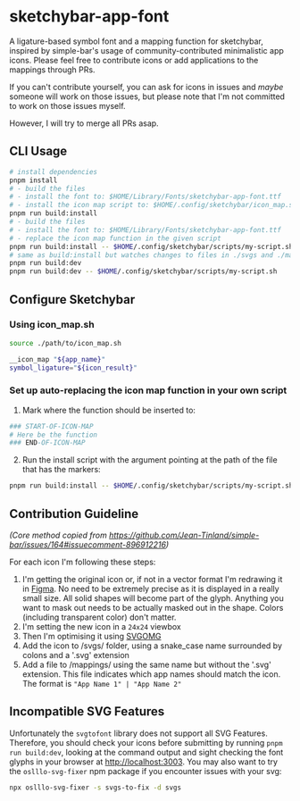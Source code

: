 # sketchybar-app-font

A ligature-based symbol font and a mapping function for sketchybar, inspired by simple-bar's usage of community-contributed minimalistic app icons.
Please feel free to contribute icons or add applications to the mappings through PRs.

If you can't contribute yourself, you can ask for icons in issues and _maybe_ someone will work on those issues, but please note that I'm not committed to work on those issues myself.

However, I will try to merge all PRs asap.

## CLI Usage

```bash
# install dependencies
pnpm install
# - build the files
# - install the font to: $HOME/Library/Fonts/sketchybar-app-font.ttf
# - install the icon map script to: $HOME/.config/sketchybar/icon_map.sh
pnpm run build:install
# - build the files
# - install the font to: $HOME/Library/Fonts/sketchybar-app-font.ttf
# - replace the icon map function in the given script
pnpm run build:install -- $HOME/.config/sketchybar/scripts/my-script.sh
# same as build:install but watches changes to files in ./svgs and ./mappings and refires
pnpm run build:dev
pnpm run build:dev -- $HOME/.config/sketchybar/scripts/my-script.sh
```

## Configure Sketchybar

### Using icon_map.sh

```bash
source ./path/to/icon_map.sh

__icon_map "${app_name}"
symbol_ligature="${icon_result}"
```

### Set up auto-replacing the icon map function in your own script

1. Mark where the function should be inserted to:

```bash
### START-OF-ICON-MAP
# Here be the function
### END-OF-ICON-MAP
```

2. Run the install script with the argument pointing at the path of the file that has the markers:

```bash
pnpm run build:install -- $HOME/.config/sketchybar/scripts/my-script.sh
```

## Contribution Guideline

_(Core method copied from <https://github.com/Jean-Tinland/simple-bar/issues/164#issuecomment-896912216>)_

For each icon I'm following these steps:

1. I'm getting the original icon or, if not in a vector format I'm redrawing it in [Figma](https://www.figma.com). No need to be extremely precise as it is displayed in a really small size. All solid shapes will become part of the glyph. Anything you want to mask out needs to be actually masked out in the shape. Colors (including transparent color) don't matter.
2. I'm setting the new icon in a `24x24` viewbox
3. Then I'm optimising it using [SVGOMG](https://jakearchibald.github.io/svgomg/)
4. Add the icon to /svgs/ folder, using a snake_case name surrounded by colons and a '.svg' extension
5. Add a file to /mappings/ using the same name but without the '.svg' extension. This file indicates which app names should match the icon. The format is `"App Name 1" | "App Name 2"`

## Incompatible SVG Features

Unfortunately the `svgtofont` library does not support all SVG Features. Therefore, you should check your icons before submitting by running `pnpm run build:dev`, looking at the command output and sight checking the font glyphs in your browser at <http://localhost:3003>.
You may also want to try the `oslllo-svg-fixer` npm package if you encounter issues with your svg: 
```bash
npx oslllo-svg-fixer -s svgs-to-fix -d svgs
```
